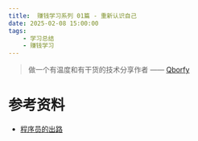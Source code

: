 ```yaml
---
title:  赚钱学习系列 01篇 - 重新认识自己
date: 2025-02-08 15:00:00
tags:
    - 学习总结
    - 赚钱学习
---
```


> 做一个有温度和有干货的技术分享作者 —— [Qborfy](https://qborfy.com)



# 参考资料

- [程序员的出路](https://juejin.cn/post/7456417337676595212)

